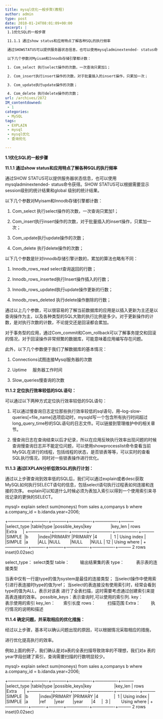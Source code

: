 ```yaml
---
title: mysql优化一般步聚(教程)
author: admin
type: post
date: 2010-01-24T08:01:09+00:00
excerpt: |
 1.1优化SQL的一般步骤

 11.1.1 通过show status和应用特点了解各种SQL的执行频率

 通过SHOWSTATUS可以提供服务器状态信息，也可以使用mysqladminextended- status命令获得。SHOWSTATUS可以根据需要显示session级别的统计结果和global 级别的统计结果。

 以下几个参数对Myisam和Innodb存储引擎都计数：

 1. Com_select 执行select操作的次数，一次查询只累加1；

 2. Com_insert执行insert操作的次数，对于批量插入的insert操作，只累加一次；

 3. Com_update执行update操作的次数；

 4. Com_delete 执行delete操作的次数；
url: /archives/2872
IM_contentdowned:
 - 1
categories:
 - MySQL
tags:
 - EXPLAIN
 - mysql
 - mysql优化
 - 查询优化

---
```

**1.1优化SQL的一般步骤**

**11.1.1** **通过show status和应用特点了解各种SQL的执行频率**

通过SHOW STATUS可以提供服务器状态信息，也可以使用mysqladminextended- status命令获得。SHOW STATUS可以根据需要显示session级别的统计结果和global 级别的统计结果。

以下几个参数对Myisam和Innodb存储引擎都计数：

1. Com_select 执行select操作的次数，一次查询只累加1；

2. Com_insert执行insert操作的次数，对于批量插入的insert操作，只累加一次；

3. Com_update执行update操作的次数；

4. Com_delete 执行delete操作的次数；

以下几个参数是针对Innodb存储引擎计数的，累加的算法也略有不同：

1. Innodb\_rows\_read select查询返回的行数；

2. Innodb\_rows\_inserted执行Insert操作插入的行数；

3. Innodb\_rows\_updated执行update操作更新的行数；

4. Innodb\_rows\_deleted 执行delete操作删除的行数；

通过以上几个参数，可以很容易的了解当前数据库的应用是以插入更新为主还是以查询操作为主，以及各种类型的SQL大致的执行比例是多少。对于更新操作的计数，是对执行次数的计数，不论提交还是回滚都会累加。

对于事务型的应用，通过Com\_commit和Com\_rollback可以了解事务提交和回滚的情况，对于回滚操作非常频繁的数据库，可能意味着应用编写存在问题。

此外，以下几个参数便于我们了解数据库的基本情况：

1. Connections试图连接Mysql服务器的次数

2. Uptime     服务器工作时间

3. Slow_queries慢查询的次数

**11.1.2 定位执行效率较低的SQL语句：**

可以通过以下两种方式定位执行效率较低的SQL语句：

1. 可以通过慢查询日志定位那些执行效率较低的sql语句，用–log-slow- queries[=file\_name]选项启动时，mysqld写一个包含所有执行时间超过 long\_query_time秒的SQL语句的日志文件。可以链接到管理维护中的相关章节。

2. 慢查询日志在查询结束以后才纪录，所以在应用反映执行效率出现问题的时候查询慢查询日志并不能定位问题，可以使用showprocesslist命令查看当前MySQL在进行的线程，包括线程的状态，是否锁表等等，可以实时的查看SQL执行情况，同时对一些锁表操作进行优化。

**11.1.3 通过EXPLAN分析低效SQL的执行计划：**

通过以上步骤查询到效率低的SQL后，我们可以通过explain或者desc获取MySQL如何执行SELECT语句的信息，包括select语句执行过程表如何连接和连接的次序。
explain可以知道什么时候必须为表加入索引以得到一个使用索引来寻找记录的更快的SELECT。

mysql> explain select sum(moneys) from sales a,companys b where a.company_id = b.idanda.year=2006;

+—————-+———-+———–+—————-+—————-+———
|select\_type |table|type |possible\_keys|key                |key_len | rows |Extra     |
+—————-+———-+———–+—————-+—————-+———
|SIMPLE  |b        |index|PRIMARY |PRIMARY |4           |  1 | Using index |
|SIMPLE  |a        |ALL |NULL        |NULL      |NULL | 12 | Using where |
+—————-+———-+———–+—————-+—————-+———
2 rows inset(0.02sec)

select_type： select类型
table：         输出结果集的表
type：          表示表的连接类型

当表中仅有一行是type的值为system是最佳的连接类型；
当select操作中使用索引进行表连接时type的值为ref；
当select的表连接没有使用索引时，经常会看到type的值为ALL，表示对该表
进行了全表扫描，这时需要考虑通过创建索引来提高表连接的效率。
possible_keys：表示查询时,可以使用的索引列.
key：           表示使用的索引
key_len：       索引长度
rows：          扫描范围
Extra：         执行情况的说明和描述

**11.1.4 确定问题，并采取相应的优化措施：**

经过以上步骤，基本可以确认问题出现的原因，可以根据情况采取相应的措施，

进行优化提高执行的效率。

例如上面的例子，我们确认是对a表的全表扫描导致效率的不理想，我们对a 表的year字段创建了索引，查询需要扫描的行数明显较少。

mysql> explain select sum(moneys) from sales a,companys b where a.company_id = b.idanda.year=2006;

+—————-+———-+———–+—————-+—————-+———
|select\_type |table|type |possible\_keys|key                   |key_len | rows |Extra      |
+—————-+———-+———–+—————-+—————-+———
|SIMPLE  |b         |index|PRIMARY |PRIMARY |4             |  1 | Using index |
|SIMPLE  |a         |ref       |year       |year       |4     |  3 |         Using where |
+—————-+———-+———–+—————-+—————-+———
2 rows inset(0.02sec)